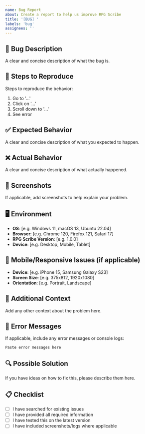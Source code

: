 ```yaml
---
name: Bug Report
about: Create a report to help us improve RPG Scribe
title: '[BUG] '
labels: 'bug'
assignees: ''
---
```


## 🐛 Bug Description
A clear and concise description of what the bug is.

## 🔄 Steps to Reproduce
Steps to reproduce the behavior:
1. Go to '...'
2. Click on '...'
3. Scroll down to '...'
4. See error

## ✅ Expected Behavior
A clear and concise description of what you expected to happen.

## ❌ Actual Behavior
A clear and concise description of what actually happened.

## 📸 Screenshots
If applicable, add screenshots to help explain your problem.

## 🖥️ Environment
- **OS**: [e.g. Windows 11, macOS 13, Ubuntu 22.04]
- **Browser**: [e.g. Chrome 120, Firefox 121, Safari 17]
- **RPG Scribe Version**: [e.g. 1.0.0]
- **Device**: [e.g. Desktop, Mobile, Tablet]

## 📱 Mobile/Responsive Issues (if applicable)
- **Device**: [e.g. iPhone 15, Samsung Galaxy S23]
- **Screen Size**: [e.g. 375x812, 1920x1080]
- **Orientation**: [e.g. Portrait, Landscape]

## 🔧 Additional Context
Add any other context about the problem here.

## 🚨 Error Messages
If applicable, include any error messages or console logs:
```
Paste error messages here
```

## 🔍 Possible Solution
If you have ideas on how to fix this, please describe them here.

## 📋 Checklist
- [ ] I have searched for existing issues
- [ ] I have provided all required information
- [ ] I have tested this on the latest version
- [ ] I have included screenshots/logs where applicable
